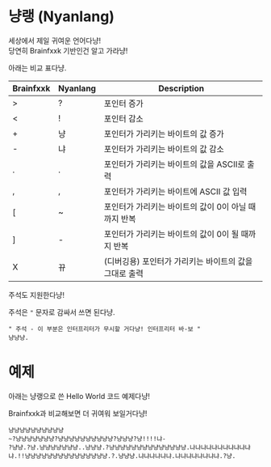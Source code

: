 # 냥랭 (Nyanlang)

세상에서 제일 귀여운 언어다냥!  
당연히 Brainfxxk 기반인건 알고 가라냥!

아래는 비교 표다냥.


| Brainfxxk | Nyanlang | Description                     |
|-----------|----------|---------------------------------|
| >         | ?        | 포인터 증가                          |
| <         | !        | 포인터 감소                          |
| +         | 냥        | 포인터가 가리키는 바이트의 값 증가             |
| -         | 냐        | 포인터가 가리키는 바이트의 값 감소             |
| .         | .        | 포인터가 가리키는 바이트의 값을 ASCII로 출력     |
| ,         | ,        | 포인터가 가리키는 바이트에 ASCII 값 입력       |
| [         | ~        | 포인터가 가리키는 바이트의 값이 0이 아닐 때까지 반복  |
| ]         | -        | 포인터가 가리키는 바이트의 값이 0이 될 때까지 반복   |
| X         | 뀨        | (디버깅용) 포인터가 가리키는 바이트의 값을 그대로 출력 |

주석도 지원한다냥!

주석은 `"` 문자로 감싸서 쓰면 된다냥.

```
" 주석 - 이 부분은 인터프리터가 무시할 거다냥! 인터프리터 바-보 "
냥냥냥.
```

# 예제

아래는 냥랭으로 쓴 Hello World 코드 예제다냥!

Brainfxxk과 비교해보면 더 귀여워 보일거다냥!

```
냥냥냥냥냥냥냥냥냥냥
~?냥냥냥냥냥냥냥?냥냥냥냥냥냥냥냥냥냥?냥냥냥?냥!!!!냐-
?냥냥.?냥.냥냥냥냥냥냥냥..냥냥냥.?냥냥냥냥냥냥냥냥냥냥냥냥냥냥.냐냐냐냐냐냐냐냐냐냐냐냐.!!냥냥냥냥냥냥냥냥냥냥냥냥냥냥냥.?.냥냥냥.냐냐냐냐냐냐.냐냐냐냐냐냐냐냐.?냥.
```